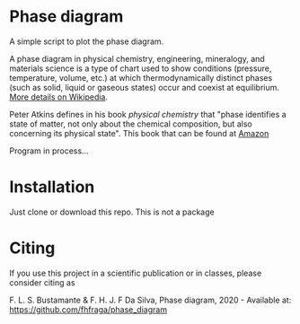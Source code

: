 # Phase diagram
A simple script to plot the phase diagram.

A phase diagram in physical chemistry, engineering, mineralogy, and materials 
science is a type of chart used to show conditions (pressure, temperature, volume, etc.)
 at which thermodynamically distinct phases (such as solid, liquid or gaseous states) 
 occur and coexist at equilibrium. [More details on Wikipedia](https://en.wikipedia.org/wiki/Phase_diagram).

Peter Atkins defines in his  book *physical chemistry* that "phase identifies a state 
of matter, not only about the chemical composition, but also concerning its physical state". This book that can be found at [Amazon](https://www.amazon.com/Physical-Chemistry-9th-Peter-Atkins/dp/1429218126/ref=sr_1_5?keywords=physical+chemistry+nine+edition&qid=1583607029&sr=8-5)


Program in process...

# Installation
Just clone or download this repo. This is not a package

# Citing
If you use this project in a scientific publication or in classes, please consider citing as

F. L. S. Bustamante & F. H. J. F Da Silva, Phase diagram, 2020 - Available at: https://github.com/fhfraga/phase_diagram
